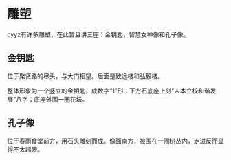 # 雕塑

cyyz有许多雕塑，在此暂且讲三座：金钥匙，智慧女神像和孔子像。

## 金钥匙

位于聚贤路的尽头，与大门相望。后面是致远楼和弘毅楼。

整体形象为一个竖立的金钥匙，成数字“1”形；下方石底座上刻“人本立校和谐发展”八字；底座外围一圈花坛。

## 孔子像

位于春雨食堂前方，用石头雕刻而成。像面南方，被围在一圈树丛内，走进反而显得不太起眼。

